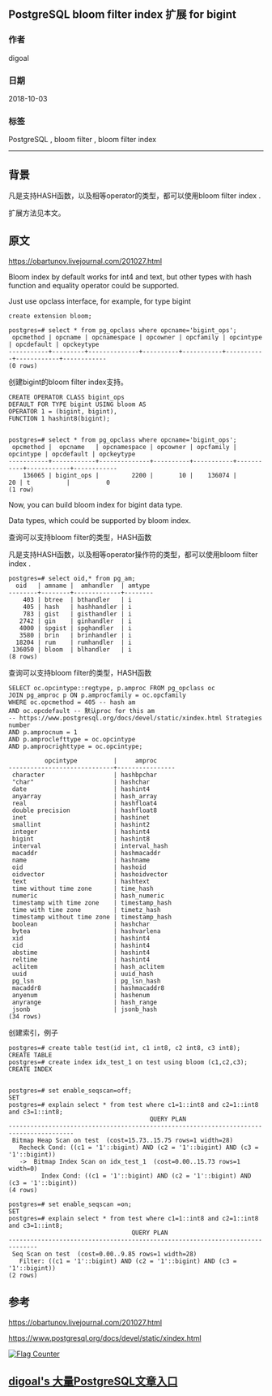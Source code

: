## PostgreSQL bloom filter index 扩展 for bigint    
                                                                   
### 作者                                                                   
digoal                                                                   
                                                                   
### 日期                                                                   
2018-10-03                                                                 
                                                                   
### 标签                                                                   
PostgreSQL , bloom filter , bloom filter index     
                                                                   
----                                                                   
                                                                   
## 背景    
凡是支持HASH函数，以及相等operator的类型，都可以使用bloom filter index .    
  
扩展方法见本文。  
  
## 原文  
https://obartunov.livejournal.com/201027.html    
    
Bloom index by default works for int4 and text, but other types with hash function and equality operator could be supported.   
  
Just use opclass interface, for example, for type bigint  
  
```  
create extension bloom;  
  
postgres=# select * from pg_opclass where opcname='bigint_ops';  
 opcmethod | opcname | opcnamespace | opcowner | opcfamily | opcintype | opcdefault | opckeytype   
-----------+---------+--------------+----------+-----------+-----------+------------+------------  
(0 rows)  
```  
  
创建bigint的bloom filter index支持。   
  
```  
CREATE OPERATOR CLASS bigint_ops   
DEFAULT FOR TYPE bigint USING bloom AS   
OPERATOR 1 = (bigint, bigint),  
FUNCTION 1 hashint8(bigint);  
  
  
postgres=# select * from pg_opclass where opcname='bigint_ops';  
 opcmethod |  opcname   | opcnamespace | opcowner | opcfamily | opcintype | opcdefault | opckeytype   
-----------+------------+--------------+----------+-----------+-----------+------------+------------  
    136065 | bigint_ops |         2200 |       10 |    136074 |        20 | t          |          0  
(1 row)	  
```  
  
Now, you can build bloom index for bigint data type.  
  
  
  
Data types, which could be supported by bloom index.  
  
查询可以支持bloom filter的类型，HASH函数   
  
凡是支持HASH函数，以及相等operator操作符的类型，都可以使用bloom filter index .    
  
```  
postgres=# select oid,* from pg_am;  
  oid   | amname |  amhandler  | amtype   
--------+--------+-------------+--------  
    403 | btree  | bthandler   | i  
    405 | hash   | hashhandler | i  
    783 | gist   | gisthandler | i  
   2742 | gin    | ginhandler  | i  
   4000 | spgist | spghandler  | i  
   3580 | brin   | brinhandler | i  
  18204 | rum    | rumhandler  | i  
 136050 | bloom  | blhandler   | i  
(8 rows)  
```  
  
查询可以支持bloom filter的类型，HASH函数   
  
```  
SELECT oc.opcintype::regtype, p.amproc FROM pg_opclass oc  
JOIN pg_amproc p ON p.amprocfamily = oc.opcfamily  
WHERE oc.opcmethod = 405 -- hash am   
AND oc.opcdefault -- 默认proc for this am  
-- https://www.postgresql.org/docs/devel/static/xindex.html Strategies number  
AND p.amprocnum = 1    
AND p.amproclefttype = oc.opcintype   
AND p.amprocrighttype = oc.opcintype;  
```  
  
  
```  
          opcintype          |     amproc       
-----------------------------+----------------  
 character                   | hashbpchar  
 "char"                      | hashchar  
 date                        | hashint4  
 anyarray                    | hash_array  
 real                        | hashfloat4  
 double precision            | hashfloat8  
 inet                        | hashinet  
 smallint                    | hashint2  
 integer                     | hashint4  
 bigint                      | hashint8  
 interval                    | interval_hash  
 macaddr                     | hashmacaddr  
 name                        | hashname  
 oid                         | hashoid  
 oidvector                   | hashoidvector  
 text                        | hashtext  
 time without time zone      | time_hash  
 numeric                     | hash_numeric  
 timestamp with time zone    | timestamp_hash  
 time with time zone         | timetz_hash  
 timestamp without time zone | timestamp_hash  
 boolean                     | hashchar  
 bytea                       | hashvarlena  
 xid                         | hashint4  
 cid                         | hashint4  
 abstime                     | hashint4  
 reltime                     | hashint4  
 aclitem                     | hash_aclitem  
 uuid                        | uuid_hash  
 pg_lsn                      | pg_lsn_hash  
 macaddr8                    | hashmacaddr8  
 anyenum                     | hashenum  
 anyrange                    | hash_range  
 jsonb                       | jsonb_hash  
(34 rows)  
```  
  
创建索引，例子   
  
```  
postgres=# create table test(id int, c1 int8, c2 int8, c3 int8);  
CREATE TABLE  
postgres=# create index idx_test_1 on test using bloom (c1,c2,c3);  
CREATE INDEX  
  
  
postgres=# set enable_seqscan=off;  
SET  
postgres=# explain select * from test where c1=1::int8 and c2=1::int8 and c3=1::int8;  
                                       QUERY PLAN                                         
----------------------------------------------------------------------------------------  
 Bitmap Heap Scan on test  (cost=15.73..15.75 rows=1 width=28)  
   Recheck Cond: ((c1 = '1'::bigint) AND (c2 = '1'::bigint) AND (c3 = '1'::bigint))  
   ->  Bitmap Index Scan on idx_test_1  (cost=0.00..15.73 rows=1 width=0)  
         Index Cond: ((c1 = '1'::bigint) AND (c2 = '1'::bigint) AND (c3 = '1'::bigint))  
(4 rows)  
  
postgres=# set enable_seqscan =on;  
SET  
postgres=# explain select * from test where c1=1::int8 and c2=1::int8 and c3=1::int8;  
                                  QUERY PLAN                                    
------------------------------------------------------------------------------  
 Seq Scan on test  (cost=0.00..9.85 rows=1 width=28)  
   Filter: ((c1 = '1'::bigint) AND (c2 = '1'::bigint) AND (c3 = '1'::bigint))  
(2 rows)  
```  
    
## 参考    
https://obartunov.livejournal.com/201027.html    
    
https://www.postgresql.org/docs/devel/static/xindex.html    
    
  
<a rel="nofollow" href="http://info.flagcounter.com/h9V1"  ><img src="http://s03.flagcounter.com/count/h9V1/bg_FFFFFF/txt_000000/border_CCCCCC/columns_2/maxflags_12/viewers_0/labels_0/pageviews_0/flags_0/"  alt="Flag Counter"  border="0"  ></a>  
  
  
## [digoal's 大量PostgreSQL文章入口](https://github.com/digoal/blog/blob/master/README.md "22709685feb7cab07d30f30387f0a9ae")
  

